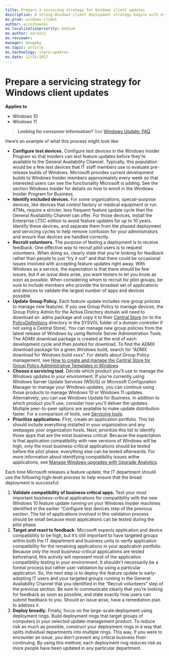 ```yaml
---
title: Prepare a servicing strategy for Windows client updates
description: A strong Windows client deployment strategy begins with establishing a simple, repeatable process for testing and deploying each feature update.
ms.prod: windows-client
author: aczechowski
ms.localizationpriority: medium
ms.author: aaroncz
ms.reviewer: 
manager: dougeby
ms.topic: article
ms.technology: itpro-updates
ms.date: 12/31/2017
---
```


# Prepare a servicing strategy for Windows client updates


**Applies to**

- Windows 10
- Windows 11


> **Looking for consumer information?** See [Windows Update: FAQ](https://support.microsoft.com/help/12373/windows-update-faq) 

Here’s an example of what this process might look like:

- **Configure test devices.** Configure test devices in the Windows Insider Program so that Insiders can test feature updates before they’re available to the General Availability Channel. Typically, this population would be a few test devices that IT staff members use to evaluate pre-release builds of Windows. Microsoft provides current development builds to Windows Insider members approximately every week so that interested users can see the functionality Microsoft is adding. See the section Windows Insider for details on how to enroll in the Windows Insider Program for Business.
- **Identify excluded devices.** For some organizations, special-purpose devices, like devices that control factory or medical equipment or run ATMs, require a stricter, less frequent feature update cycle than the General Availability Channel can offer. For those devices, install the Enterprise LTSC edition to avoid feature updates for up to 10 years. Identify these devices, and separate them from the phased deployment and servicing cycles to help remove confusion for your administrators and ensure that devices are handled correctly. 
- **Recruit volunteers.** The purpose of testing a deployment is to receive feedback. One effective way to recruit pilot users is to request volunteers. When doing so, clearly state that you’re looking for feedback rather than people to just “try it out” and that there could be occasional issues involved with accepting feature updates right away. With Windows as a service, the expectation is that there should be few issues, but if an issue does arise, you want testers to let you know as soon as possible. When considering whom to recruit for pilot groups, be sure to include members who provide the broadest set of applications and devices to validate the largest number of apps and devices possible.
- **Update Group Policy.** Each feature update includes new group policies to manage new features. If you use Group Policy to manage devices, the Group Policy Admin for the Active Directory domain will need to download an .admx package and copy it to their [Central Store](/troubleshoot/windows-server/group-policy/create-central-store-domain-controller) (or to the [PolicyDefinitions](/previous-versions/dotnet/articles/bb530196(v=msdn.10)) directory in the SYSVOL folder of a domain controller if not using a Central Store). You can manage new group policies from the latest release of Windows by using Remote Server Administration Tools. The ADMX download package is created at the end of each development cycle and then posted for download. To find the ADMX download package for a given Windows build, search for “ADMX download for Windows build xxxx”. For details about Group Policy management, see [How to create and manage the Central Store for Group Policy Administrative Templates in Windows](/troubleshoot/windows-client/group-policy/create-and-manage-central-store)
- **Choose a servicing tool.** Decide which product you’ll use to manage the Windows updates in your environment. If you’re currently using Windows Server Update Services (WSUS) or Microsoft Configuration Manager to manage your Windows updates, you can continue using those products to manage Windows 10 or Windows 11 updates. Alternatively, you can use Windows Update for Business. In addition to which product you’ll use, consider how you’ll deliver the updates. Multiple peer-to-peer options are available to make update distribution faster. For a comparison of tools, see [Servicing tools](waas-overview.md#servicing-tools).
- **Prioritize applications.** First, create an application portfolio. This list should include everything installed in your organization and any webpages your organization hosts. Next, prioritize this list to identify those apps that are the most business critical. Because the expectation is that application compatibility with new versions of Windows will be high, only the most business-critical applications should be tested before the pilot phase; everything else can be tested afterwards. For more information about identifying compatibility issues withe applications, see [Manage Windows upgrades with Upgrade Analytics](/mem/configmgr/desktop-analytics/overview). 


Each time Microsoft releases a feature update, the IT department should use the following high-level process to help ensure that the broad deployment is successful:

1. **Validate compatibility of business critical apps.** Test your most important business-critical applications for compatibility with the new Windows 10 feature update running on your Windows Insider machines identified in the earlier “Configure test devices step of the previous section. The list of applications involved in this validation process should be small because most applications can be tested during the pilot phase.
2. **Target and react to feedback.** Microsoft expects application and device compatibility to be high, but it’s still important to have targeted groups within both the IT department and business units to verify application compatibility for the remaining applications in your application portfolio. Because only the most business-critical applications are tested beforehand, this activity will represent most of the application compatibility testing in your environment. It shouldn't necessarily be a formal process but rather user validation by using a particular application. So, the next step is to deploy the feature update to early-adopting IT users and your targeted groups running in the General Availability Channel that you identified in the “Recruit volunteers” step of the previous section. Be sure to communicate clearly that you’re looking for feedback as soon as possible, and state exactly how users can submit feedback to you. Should an issue arise, have a remediation plan to address it. 
3. **Deploy broadly.** Finally, focus on the large-scale deployment using deployment rings. Build deployment rings that target groups of computers in your selected update-management product. To reduce risk as much as possible, construct your deployment rings in a way that splits individual departments into multiple rings. This way, if you were to encounter an issue, you don’t prevent any critical business from continuing. By using this method, each deployment ring reduces risk as more people have been updated in any particular department. 


